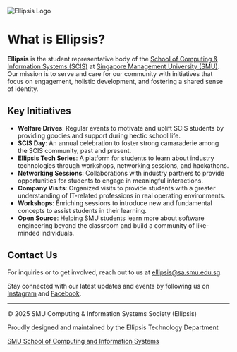 ![Ellipsis Logo](https://ellipsis.computing.smu.edu.sg/_next/image?url=%2Flogos%2Fdark%2Fellipsis_logo.png&w=1920&q=75)

# What is Ellipsis?

**Ellipsis** is the student representative body of the [School of Computing & Information Systems (SCIS)](https://computing.smu.edu.sg/) at [Singapore Management University (SMU)](https://smu.edu.sg/). Our mission is to serve and care for our community with initiatives that focus on engagement, holistic development, and fostering a shared sense of identity.

## Key Initiatives

- **Welfare Drives**: Regular events to motivate and uplift SCIS students by providing goodies and support during hectic school life.
- **SCIS Day**: An annual celebration to foster strong camaraderie among the SCIS community, past and present.
- **Ellipsis Tech Series**: A platform for students to learn about industry technologies through workshops, networking sessions, and hackathons.
- **Networking Sessions**: Collaborations with industry partners to provide opportunities for students to engage in meaningful interactions.
- **Company Visits**: Organized visits to provide students with a greater understanding of IT-related professions in real operating environments.
- **Workshops**: Enriching sessions to introduce new and fundamental concepts to assist students in their learning.
- **Open Source**: Helping SMU students learn more about software engineering beyond the classroom and build a community of like-minded individuals.

## Contact Us

For inquiries or to get involved, reach out to us at [ellipsis@sa.smu.edu.sg](mailto:ellipsis@sa.smu.edu.sg).

Stay connected with our latest updates and events by following us on [Instagram](https://www.instagram.com/smuellipsis/) and [Facebook](https://www.facebook.com/SMUELLIPSIS/).

---

© 2025 SMU Computing & Information Systems Society (Ellipsis)

Proudly designed and maintained by the Ellipsis Technology Department

[SMU School of Computing and Information Systems](https://scis.smu.edu.sg/)
